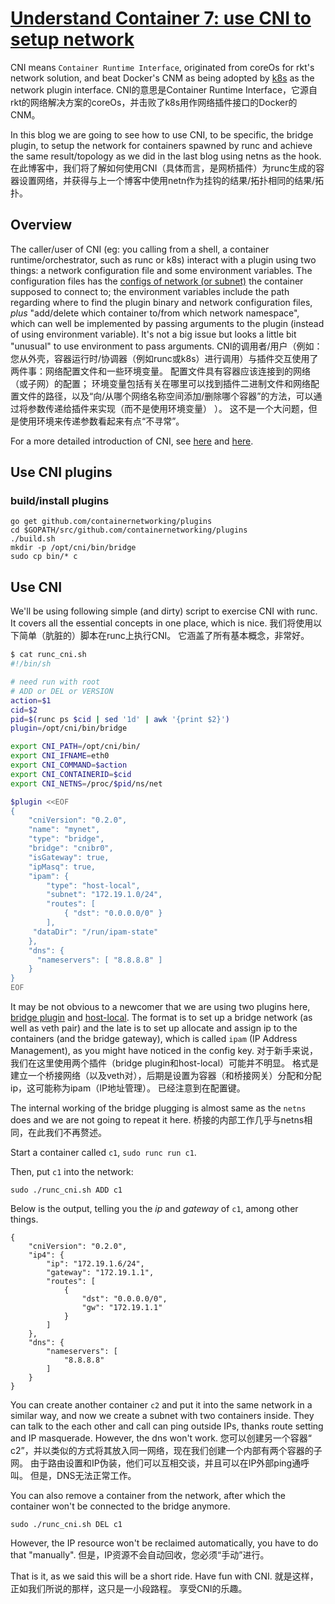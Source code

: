 # [Understand Container 7: use CNI to setup network](https://pierrchen.blogspot.com/2018/06/understand-container-7-cni.html)

CNI means `Container Runtime Interface`, originated from coreOs for rkt's network solution, and beat Docker's CNM as being adopted by [k8s](https://kubernetes.io/blog/2016/01/why-kubernetes-doesnt-use-libnetwork/) as the network plugin interface.  CNI的意思是Container Runtime Interface，它源自rkt的网络解决方案的coreOs，并击败了k8s用作网络插件接口的Docker的CNM。

In this blog we are going to see how to use CNI, to be specific, the bridge plugin, to setup the network for containers spawned by runc and achieve the same result/topology as we did in the last blog using netns as the hook.  在此博客中，我们将了解如何使用CNI（具体而言，是网桥插件）为runc生成的容器设置网络，并获得与上一个博客中使用netn作为挂钩的结果/拓扑相同的结果/拓扑。

## Overview

The caller/user of CNI (eg: you calling from a shell, a container runtime/orchestrator, such as runc or k8s) interact with a plugin using two things: a network configuration file and some environment variables. The configuration files has the [configs of network (or subnet)](https://github.com/containernetworking/cni/blob/master/SPEC.md#network-configuration) the container supposed to connect to; the environment variables include the path regarding where to find the plugin binary and network configuration files, *plus* "add/delete which container to/from which network namespace", which can well be implemented by passing arguments to the plugin (instead of using environment variable). It's not a big issue but looks a little bit "unusual" to use environment to pass arguments.  CNI的调用者/用户（例如：您从外壳，容器运行时/协调器（例如runc或k8s）进行调用）与插件交互使用了两件事：网络配置文件和一些环境变量。 配置文件具有容器应该连接到的网络（或子网）的配置； 环境变量包括有关在哪里可以找到插件二进制文件和网络配置文件的路径，以及“向/从哪个网络名称空间添加/删除哪个容器”的方法，可以通过将参数传递给插件来实现（而不是使用环境变量） ）。 这不是一个大问题，但是使用环境来传递参数看起来有点“不寻常”。

For a more detailed introduction of CNI, see [here](https://www.slideshare.net/weaveworks/introduction-to-the-container-network-interface-cni) and [here](https://github.com/containernetworking/cni/blob/master/SPEC.md).

## Use CNI plugins

### build/install plugins

```
go get github.com/containernetworking/plugins
cd $GOPATH/src/github.com/containernetworking/plugins
./build.sh
mkdir -p /opt/cni/bin/bridge
sudo cp bin/* c
```

## Use CNI

We'll be using following simple (and dirty) script to exercise CNI with runc. It covers all the essential concepts in one place, which is nice.  我们将使用以下简单（肮脏的）脚本在runc上执行CNI。 它涵盖了所有基本概念，非常好。

```bash
$ cat runc_cni.sh
#!/bin/sh

# need run with root
# ADD or DEL or VERSION
action=$1 
cid=$2
pid=$(runc ps $cid | sed '1d' | awk '{print $2}')
plugin=/opt/cni/bin/bridge

export CNI_PATH=/opt/cni/bin/
export CNI_IFNAME=eth0
export CNI_COMMAND=$action
export CNI_CONTAINERID=$cid
export CNI_NETNS=/proc/$pid/ns/net

$plugin <<EOF
{
    "cniVersion": "0.2.0",
    "name": "mynet",
    "type": "bridge",
    "bridge": "cnibr0",             
    "isGateway": true,
    "ipMasq": true,
    "ipam": {
        "type": "host-local",
        "subnet": "172.19.1.0/24",
        "routes": [
            { "dst": "0.0.0.0/0" }
        ],
     "dataDir": "/run/ipam-state"
    },
    "dns": {
      "nameservers": [ "8.8.8.8" ]
    }
}
EOF
```

It may be not obvious to a newcomer that we are using two plugins here, [bridge plugin](https://github.com/containernetworking/plugins/tree/master/plugins/main/bridge) and [host-local](https://github.com/containernetworking/plugins/tree/master/plugins/ipam/host-local). The format is to set up a bridge network (as well as veth pair) and the late is to set up allocate and assign ip to the containers (and the bridge gateway), which is called `ipam` (IP Address Management), as you might have noticed in the config key.  对于新手来说，我们在这里使用两个插件（bridge plugin和host-local）可能并不明显。 格式是建立一个桥接网络（以及veth对），后期是设置为容器（和桥接网关）分配和分配ip，这可能称为ipam（IP地址管理）。 已经注意到在配置键。

The internal working of the bridge plugging is almost same as the `netns` does and we are not going to repeat it here.  桥接的内部工作几乎与netns相同，在此我们不再赘述。

Start a container called `c1`, `sudo runc run c1`.

Then, put `c1` into the network:

```
sudo ./runc_cni.sh ADD c1
```

Below is the output, telling you the *ip* and *gateway* of `c1`, among other things.

```
{
    "cniVersion": "0.2.0",
    "ip4": {
        "ip": "172.19.1.6/24",
        "gateway": "172.19.1.1",
        "routes": [
            {
                "dst": "0.0.0.0/0",
                "gw": "172.19.1.1"
            }
        ]
    },
    "dns": {
        "nameservers": [
            "8.8.8.8"
        ]
    }
}
```

You can create another container `c2` and put it into the same network in a similar way, and now we create a subnet with two containers inside. They can talk to the each other and call can ping outside IPs, thanks route setting and IP masquerade. However, the dns won't work.  您可以创建另一个容器“ c2”，并以类似的方式将其放入同一网络，现在我们创建一个内部有两个容器的子网。 由于路由设置和IP伪装，他们可以互相交谈，并且可以在IP外部ping通呼叫。 但是，DNS无法正常工作。

You can also remove a container from the network, after which the container won't be connected to the bridge anymore.

```
sudo ./runc_cni.sh DEL c1
```

However, the IP resource won't be reclaimed automatically, you have to do that "manually".  但是，IP资源不会自动回收，您必须“手动”进行。

That is it, as we said this will be a short ride. Have fun with CNI.  就是这样，正如我们所说的那样，这只是一小段路程。 享受CNI的乐趣。



